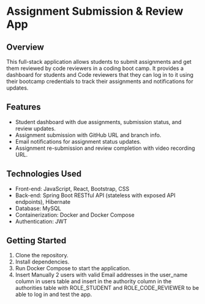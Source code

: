 # Assignment Submission & Review App

## Overview
This full-stack application allows students to submit assignments and get them reviewed by code reviewers in a coding boot camp. It provides a dashboard for students and Code reviewers that they can log in to it using their bootcamp credentials to track their assignments and notifications for updates.

## Features
- Student dashboard with due assignments, submission status, and review updates.
- Assignment submission with GitHub URL and branch info.
- Email notifications for assignment status updates.
- Assignment re-submission and review completion with video recording URL.

## Technologies Used
- Front-end: JavaScript, React, Bootstrap, CSS
- Back-end: Spring Boot RESTful API (stateless with exposed API endpoints), Hibernate
- Database: MySQL
- Containerization: Docker and Docker Compose
- Authentication: JWT


## Getting Started
1. Clone the repository.
2. Install dependencies.
3. Run Docker Compose to start the application.
4. Insert Manually 2 users with valid Email addresses in the user_name column in users table and insert in the authority column in the authorities table with ROLE_STUDENT and ROLE_CODE_REVIEWER to be able to log 
   in and test the app.
   

